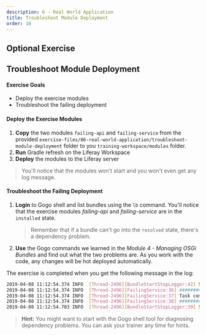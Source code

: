 ```yaml
---
description: 6 - Real World Application
title: Troubleshoot Module Deployment
order: 10
---
```


<h2 class="exercise">Optional Exercise</h2>

## Troubleshoot Module Deployment

<div class="ahead">
<h4>Exercise Goals</h4>
	<ul>
		<li>Deploy the exercise modules</li>
		<li>Troubleshoot the failing deployment</li>
	</ul>
</div>

#### Deploy the Exercise Modules

1. **Copy** the two modules `failing-api` and `failing-service` from the provided `exercise-files/06-real-world-application/troubleshoot-module-deployment` folder to you `training-workspace/modules` folder.
1. **Run** Gradle refresh on the Liferay Workspace
1. **Deploy** the modules to the Liferay server

> You'll notice that the modules won't start and you won't even get any log message. 

#### Troubleshoot the Failing Deployment

1. **Login** to Gogo shell and list bundles using the `lb` command. You'll notice that the exercise modules *failing-api* and *failing-service* are in the `installed` state.
    > Remember that if a bundle can't go into the `resolved` state, there's a dependency problem. 
2. **Use** the Gogo commands we learned in the *Module 4 - Managing OSGi Bundles*  and find out what the two problems are.  As you work with the code, any changes will be hot deployed automatically. 

The exercise is completed when you get the following message in the log:

```bash
2019-04-08 11:12:54.374 INFO  [Thread-2496][BundleStartStopLogger:42] STARTED com.liferay.training.deployment.failing.service_1.0.0 [979]
2019-04-08 11:12:54.374 INFO  [Thread-2496][FailingService:36] ################################### 
2019-04-08 11:12:54.374 INFO  [Thread-2496][FailingService:37] Task completed succesfully!
2019-04-08 11:12:54.374 INFO  [Thread-2496][FailingService:38] ################################### 
2019-04-08 11:12:54.703 INFO  [Thread-2496][BundleStartStopLogger:39] STARTED com.liferay.training.deployment.failing.api_1.0.0 [979]
```

> __Hint:__ You might want to start with the Gogo shell tool for diagnosing dependency problems. You can ask your trainer any time for hints.
